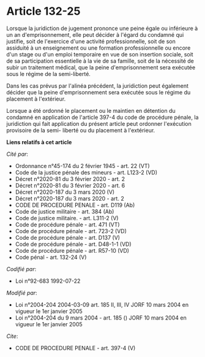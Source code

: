 # Article 132-25

Lorsque la juridiction de jugement prononce une peine égale ou inférieure à un an d'emprisonnement, elle peut décider à
l'égard du condamné qui justifie, soit de l'exercice d'une activité professionnelle, soit de son assiduité à un enseignement
ou une formation professionnelle ou encore d'un stage ou d'un emploi temporaire en vue de son insertion sociale, soit de sa
participation essentielle à la vie de sa famille, soit de la nécessité de subir un traitement médical, que la peine
d'emprisonnement sera exécutée sous le régime de la semi-liberté. 

Dans les cas prévus par l'alinéa précédent, la juridiction peut également décider que la peine d'emprisonnement sera exécutée
sous le régime du placement à l'extérieur. 

Lorsque a été ordonné le placement ou le maintien en détention du condamné en application de l'article 397-4 du code de
procédure pénale, la juridiction qui fait application du présent article peut ordonner l'exécution provisoire de la semi-
liberté ou du placement à l'extérieur.

**Liens relatifs à cet article**

_Cité par_:

  - Ordonnance n°45-174 du 2 février 1945 - art. 22 (VT)
  - Code de la justice pénale des mineurs - art. L123-2 (VD)
  - Décret n°2020-81 du 3 février 2020 - art. 2
  - Décret n°2020-81 du 3 février 2020 - art. 6
  - Décret n°2020-187 du 3 mars 2020 (V)
  - Décret n°2020-187 du 3 mars 2020 - art. 2
  - CODE DE PROCEDURE PENALE - art. D119 (Ab)
  - Code de justice militaire - art. 384 (Ab)
  - Code de justice militaire. - art. L311-2 (V)
  - Code de procédure pénale - art. 471 (VT)
  - Code de procédure pénale - art. 723-2 (VD)
  - Code de procédure pénale - art. D137 (V)
  - Code de procédure pénale - art. D48-1-1 (VD)
  - Code de procédure pénale - art. R57-10 (VD)
  - Code pénal - art. 132-24 (V)

_Codifié par_:

  - Loi n°92-683 1992-07-22

_Modifié par_:

  - Loi n°2004-204 2004-03-09 art. 185 II, III, IV JORF 10 mars 2004 en vigueur le 1er janvier 2005
  - Loi n°2004-204 du 9 mars 2004 - art. 185 () JORF 10 mars 2004 en vigueur le 1er janvier 2005

_Cite_:

  - CODE DE PROCEDURE PENALE - art. 397-4 (V)
